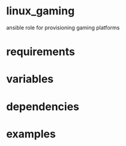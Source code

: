 # linux_gaming
ansible role for provisioning gaming platforms
# requirements
# variables
# dependencies
# examples
